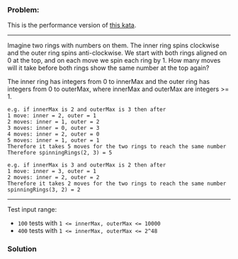 ### Problem:
<p>This is the performance version of <a href="https://www.codewars.com/kata/59afff65f1c8274f270020f5" target="_blank">this kata</a>.</p>
<hr>
<p>Imagine two rings with numbers on them. The inner ring spins clockwise and the outer ring spins anti-clockwise. We start with both rings aligned on 0 at the top, and on each move we spin each ring by 1. How many moves will it take before both rings show the same number at the top again?</p>
<p>The inner ring has integers from 0 to innerMax and the outer ring has integers from 0 to outerMax, where innerMax and outerMax are integers &gt;= 1.</p>
<pre><code>e.g. if innerMax is 2 and outerMax is 3 then after
1 move: inner = 2, outer = 1
2 moves: inner = 1, outer = 2
3 moves: inner = 0, outer = 3
4 moves: inner = 2, outer = 0
5 moves: inner = 1, outer = 1
Therefore it takes 5 moves for the two rings to reach the same number
Therefore spinningRings(2, 3) = 5</code></pre><pre><code>e.g. if innerMax is 3 and outerMax is 2 then after
1 move: inner = 3, outer = 1
2 moves: inner = 2, outer = 2
Therefore it takes 2 moves for the two rings to reach the same number
spinningRings(3, 2) = 2</code></pre><hr>
<p>Test input range:</p>
<ul>
<li><code>100</code> tests with <code>1 &lt;= innerMax, outerMax &lt;= 10000</code></li>
<li><code>400</code> tests with <code>1 &lt;= innerMax, outerMax &lt;= 2^48</code></li>
</ul>

### Solution